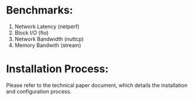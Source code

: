 Benchmarks:
===========
1. Network Latency (netperf)
2. Block I/O (fio)
3. Network Bandwidth (nuttcp)
4. Memory Bandwith (stream)

Installation Process:
===============================
Please refer to the technical paper document, which details the installation and configuration process.

